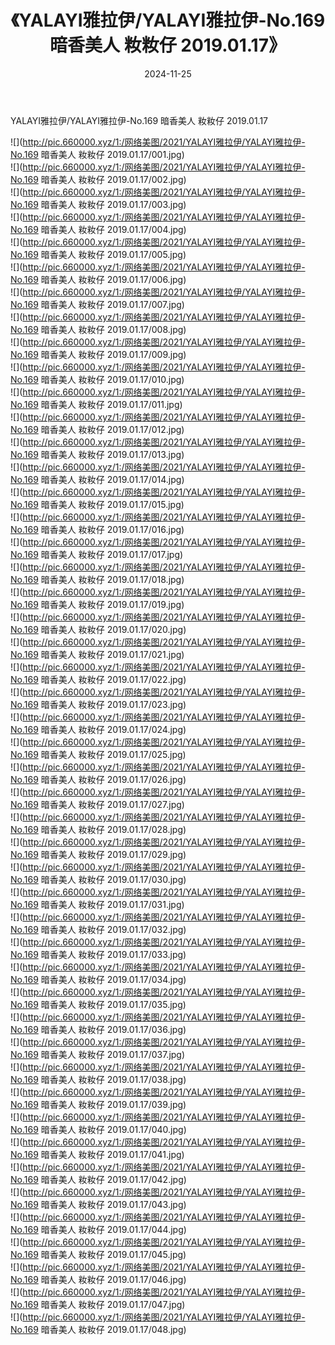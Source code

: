 ﻿---
layout: post
title:  《YALAYI雅拉伊/YALAYI雅拉伊-No.169 暗香美人 籹籹仔 2019.01.17》
date:   2024-11-25
img: http://pic.660000.xyz/1:/网络美图/2021/YALAYI雅拉伊/YALAYI雅拉伊-No.169 暗香美人 籹籹仔 2019.01.17/000.jpg
categories: [美女, 清纯, 唯美]
---

YALAYI雅拉伊/YALAYI雅拉伊-No.169 暗香美人 籹籹仔 2019.01.17

 ![](http://pic.660000.xyz/1:/网络美图/2021/YALAYI雅拉伊/YALAYI雅拉伊-No.169 暗香美人 籹籹仔 2019.01.17/001.jpg) <br>![](http://pic.660000.xyz/1:/网络美图/2021/YALAYI雅拉伊/YALAYI雅拉伊-No.169 暗香美人 籹籹仔 2019.01.17/002.jpg) <br>![](http://pic.660000.xyz/1:/网络美图/2021/YALAYI雅拉伊/YALAYI雅拉伊-No.169 暗香美人 籹籹仔 2019.01.17/003.jpg) <br>![](http://pic.660000.xyz/1:/网络美图/2021/YALAYI雅拉伊/YALAYI雅拉伊-No.169 暗香美人 籹籹仔 2019.01.17/004.jpg) <br>![](http://pic.660000.xyz/1:/网络美图/2021/YALAYI雅拉伊/YALAYI雅拉伊-No.169 暗香美人 籹籹仔 2019.01.17/005.jpg) <br>![](http://pic.660000.xyz/1:/网络美图/2021/YALAYI雅拉伊/YALAYI雅拉伊-No.169 暗香美人 籹籹仔 2019.01.17/006.jpg) <br>![](http://pic.660000.xyz/1:/网络美图/2021/YALAYI雅拉伊/YALAYI雅拉伊-No.169 暗香美人 籹籹仔 2019.01.17/007.jpg) <br>![](http://pic.660000.xyz/1:/网络美图/2021/YALAYI雅拉伊/YALAYI雅拉伊-No.169 暗香美人 籹籹仔 2019.01.17/008.jpg) <br>![](http://pic.660000.xyz/1:/网络美图/2021/YALAYI雅拉伊/YALAYI雅拉伊-No.169 暗香美人 籹籹仔 2019.01.17/009.jpg) <br>![](http://pic.660000.xyz/1:/网络美图/2021/YALAYI雅拉伊/YALAYI雅拉伊-No.169 暗香美人 籹籹仔 2019.01.17/010.jpg) <br>![](http://pic.660000.xyz/1:/网络美图/2021/YALAYI雅拉伊/YALAYI雅拉伊-No.169 暗香美人 籹籹仔 2019.01.17/011.jpg) <br>![](http://pic.660000.xyz/1:/网络美图/2021/YALAYI雅拉伊/YALAYI雅拉伊-No.169 暗香美人 籹籹仔 2019.01.17/012.jpg) <br>![](http://pic.660000.xyz/1:/网络美图/2021/YALAYI雅拉伊/YALAYI雅拉伊-No.169 暗香美人 籹籹仔 2019.01.17/013.jpg) <br>![](http://pic.660000.xyz/1:/网络美图/2021/YALAYI雅拉伊/YALAYI雅拉伊-No.169 暗香美人 籹籹仔 2019.01.17/014.jpg) <br>![](http://pic.660000.xyz/1:/网络美图/2021/YALAYI雅拉伊/YALAYI雅拉伊-No.169 暗香美人 籹籹仔 2019.01.17/015.jpg) <br>![](http://pic.660000.xyz/1:/网络美图/2021/YALAYI雅拉伊/YALAYI雅拉伊-No.169 暗香美人 籹籹仔 2019.01.17/016.jpg) <br>![](http://pic.660000.xyz/1:/网络美图/2021/YALAYI雅拉伊/YALAYI雅拉伊-No.169 暗香美人 籹籹仔 2019.01.17/017.jpg) <br>![](http://pic.660000.xyz/1:/网络美图/2021/YALAYI雅拉伊/YALAYI雅拉伊-No.169 暗香美人 籹籹仔 2019.01.17/018.jpg) <br>![](http://pic.660000.xyz/1:/网络美图/2021/YALAYI雅拉伊/YALAYI雅拉伊-No.169 暗香美人 籹籹仔 2019.01.17/019.jpg) <br>![](http://pic.660000.xyz/1:/网络美图/2021/YALAYI雅拉伊/YALAYI雅拉伊-No.169 暗香美人 籹籹仔 2019.01.17/020.jpg) <br>![](http://pic.660000.xyz/1:/网络美图/2021/YALAYI雅拉伊/YALAYI雅拉伊-No.169 暗香美人 籹籹仔 2019.01.17/021.jpg) <br>![](http://pic.660000.xyz/1:/网络美图/2021/YALAYI雅拉伊/YALAYI雅拉伊-No.169 暗香美人 籹籹仔 2019.01.17/022.jpg) <br>![](http://pic.660000.xyz/1:/网络美图/2021/YALAYI雅拉伊/YALAYI雅拉伊-No.169 暗香美人 籹籹仔 2019.01.17/023.jpg) <br>![](http://pic.660000.xyz/1:/网络美图/2021/YALAYI雅拉伊/YALAYI雅拉伊-No.169 暗香美人 籹籹仔 2019.01.17/024.jpg) <br>![](http://pic.660000.xyz/1:/网络美图/2021/YALAYI雅拉伊/YALAYI雅拉伊-No.169 暗香美人 籹籹仔 2019.01.17/025.jpg) <br>![](http://pic.660000.xyz/1:/网络美图/2021/YALAYI雅拉伊/YALAYI雅拉伊-No.169 暗香美人 籹籹仔 2019.01.17/026.jpg) <br>![](http://pic.660000.xyz/1:/网络美图/2021/YALAYI雅拉伊/YALAYI雅拉伊-No.169 暗香美人 籹籹仔 2019.01.17/027.jpg) <br>![](http://pic.660000.xyz/1:/网络美图/2021/YALAYI雅拉伊/YALAYI雅拉伊-No.169 暗香美人 籹籹仔 2019.01.17/028.jpg) <br>![](http://pic.660000.xyz/1:/网络美图/2021/YALAYI雅拉伊/YALAYI雅拉伊-No.169 暗香美人 籹籹仔 2019.01.17/029.jpg) <br>![](http://pic.660000.xyz/1:/网络美图/2021/YALAYI雅拉伊/YALAYI雅拉伊-No.169 暗香美人 籹籹仔 2019.01.17/030.jpg) <br>![](http://pic.660000.xyz/1:/网络美图/2021/YALAYI雅拉伊/YALAYI雅拉伊-No.169 暗香美人 籹籹仔 2019.01.17/031.jpg) <br>![](http://pic.660000.xyz/1:/网络美图/2021/YALAYI雅拉伊/YALAYI雅拉伊-No.169 暗香美人 籹籹仔 2019.01.17/032.jpg) <br>![](http://pic.660000.xyz/1:/网络美图/2021/YALAYI雅拉伊/YALAYI雅拉伊-No.169 暗香美人 籹籹仔 2019.01.17/033.jpg) <br>![](http://pic.660000.xyz/1:/网络美图/2021/YALAYI雅拉伊/YALAYI雅拉伊-No.169 暗香美人 籹籹仔 2019.01.17/034.jpg) <br>![](http://pic.660000.xyz/1:/网络美图/2021/YALAYI雅拉伊/YALAYI雅拉伊-No.169 暗香美人 籹籹仔 2019.01.17/035.jpg) <br>![](http://pic.660000.xyz/1:/网络美图/2021/YALAYI雅拉伊/YALAYI雅拉伊-No.169 暗香美人 籹籹仔 2019.01.17/036.jpg) <br>![](http://pic.660000.xyz/1:/网络美图/2021/YALAYI雅拉伊/YALAYI雅拉伊-No.169 暗香美人 籹籹仔 2019.01.17/037.jpg) <br>![](http://pic.660000.xyz/1:/网络美图/2021/YALAYI雅拉伊/YALAYI雅拉伊-No.169 暗香美人 籹籹仔 2019.01.17/038.jpg) <br>![](http://pic.660000.xyz/1:/网络美图/2021/YALAYI雅拉伊/YALAYI雅拉伊-No.169 暗香美人 籹籹仔 2019.01.17/039.jpg) <br>![](http://pic.660000.xyz/1:/网络美图/2021/YALAYI雅拉伊/YALAYI雅拉伊-No.169 暗香美人 籹籹仔 2019.01.17/040.jpg) <br>![](http://pic.660000.xyz/1:/网络美图/2021/YALAYI雅拉伊/YALAYI雅拉伊-No.169 暗香美人 籹籹仔 2019.01.17/041.jpg) <br>![](http://pic.660000.xyz/1:/网络美图/2021/YALAYI雅拉伊/YALAYI雅拉伊-No.169 暗香美人 籹籹仔 2019.01.17/042.jpg) <br>![](http://pic.660000.xyz/1:/网络美图/2021/YALAYI雅拉伊/YALAYI雅拉伊-No.169 暗香美人 籹籹仔 2019.01.17/043.jpg) <br>![](http://pic.660000.xyz/1:/网络美图/2021/YALAYI雅拉伊/YALAYI雅拉伊-No.169 暗香美人 籹籹仔 2019.01.17/044.jpg) <br>![](http://pic.660000.xyz/1:/网络美图/2021/YALAYI雅拉伊/YALAYI雅拉伊-No.169 暗香美人 籹籹仔 2019.01.17/045.jpg) <br>![](http://pic.660000.xyz/1:/网络美图/2021/YALAYI雅拉伊/YALAYI雅拉伊-No.169 暗香美人 籹籹仔 2019.01.17/046.jpg) <br>![](http://pic.660000.xyz/1:/网络美图/2021/YALAYI雅拉伊/YALAYI雅拉伊-No.169 暗香美人 籹籹仔 2019.01.17/047.jpg) <br>![](http://pic.660000.xyz/1:/网络美图/2021/YALAYI雅拉伊/YALAYI雅拉伊-No.169 暗香美人 籹籹仔 2019.01.17/048.jpg) <br>